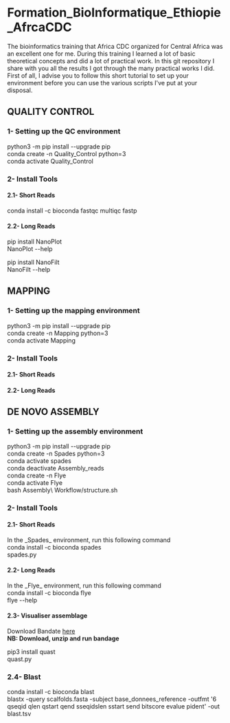 # Formation_BioInformatique_Ethiopie_AfrcaCDC
<p>
The bioinformatics training that Africa CDC organized for Central Africa was an excellent one for me. During this training I learned a lot of basic theoretical concepts and did a lot of practical work. 
In this git repository I share with you all the results I got through the many practical works I did.</br>
First of all, I advise you to follow this short tutorial to set up your environment before you can use the various scripts I've put at your disposal.
</p>

<h2>QUALITY CONTROL</h2>
<h3>1- Setting up the QC environment </h3>
python3 -m pip install --upgrade pip</br>
conda create -n Quality_Control python=3</br>
conda activate Quality_Control</br>

<h3>2- Install Tools</h3> 

<h4>2.1- Short Reads</h4>

conda install -c bioconda fastqc multiqc fastp

<h4>2.2- Long Reads</h4>

pip install NanoPlot</br>
NanoPlot --help</br>

pip install NanoFilt</br>
NanoFilt --help</br>

<h2>MAPPING</h2>
<h3>1- Setting up the mapping environment </h3>
python3 -m pip install --upgrade pip</br>
conda create -n Mapping python=3</br>
conda activate Mapping</br>

<h3>2- Install Tools</h3> 

<h4>2.1- Short Reads</h4>

<h4>2.2- Long Reads</h4>

<h2>DE NOVO ASSEMBLY</h2>
<h3>1- Setting up the assembly environment </h3>

python3 -m pip install --upgrade pip</br>
conda create -n Spades python=3</br>
conda activate spades</br>
conda deactivate Assembly_reads</br>
conda create -n Flye</br>
conda activate Flye</br>
bash Assembly\ Workflow/structure.sh</br>

<h3>2- Install Tools</h3> 

<h4>2.1- Short Reads</h4>
In the _Spades_ environment, run this following command</br>
conda install -c bioconda spades</br>
spades.py</br>

<h4>2.2- Long Reads</h4>
In the _Flye_ environment, run this following command</br>
conda install -c bioconda flye</br>
flye --help</br>

<h4>2.3- Visualiser assemblage</h4>

Download Bandate [here](rrwick.github.io/Bandage)</br> 
<strong>NB: Download, unzip and run bandage</strong>

pip3 install quast</br>
quast.py

<h3>2.4- Blast</h3>
 conda install -c bioconda blast</br>
 blastx -query scalfolds.fasta -subject base_donnees_reference -outfmt '6 qseqid qlen qstart qend sseqidslen sstart send bitscore evalue pident' -out blast.tsv
